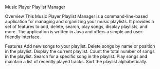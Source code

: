 Music Player Playlist Manager

Overview
This Music Player Playlist Manager is a command-line-based application for managing and organizing your music playlists. It provides a set of features to add, delete, search, play songs, display playlists, and more. The application is written in Java and offers a simple and user-friendly interface.

Features
Add new songs to your playlist.
Delete songs by name or position in the playlist.
Display the current playlist.
Count the total number of songs in the playlist.
Search for a specific song in the playlist.
Play songs and maintain a list of recently played tracks.
Sort the playlist alphabetically.
